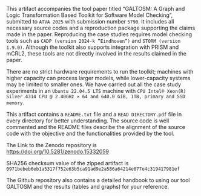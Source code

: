 This artifact accompanies the tool paper titled “GALTOSM: A Graph and Logic Transformation Based Toolkit for Software Model Checking”, submitted to `ATVA 2025` with submission number `5790`. It includes all necessary source codes and a reproduction package supporting the claims made in the paper. Reproducing the case studies requires model checking tools such as `CADP (version 2024-k ”Eindhoven”)` and `STORM (version 1.9.0)`. Although the toolkit also supports integration with PRISM and mCRL2, these tools are not directly involved in the results claimed in the paper.

There are no strict hardware requirements to run the toolkit; machines with higher capacity can process larger models, while lower-capacity systems may be limited to smaller ones. We have carried out all the case study experiments in an `Ubuntu 22.04.5 LTS` machine with `CPU Intel® Xeon(R) Silver 4314 CPU @ 2.40GHz × 64 and 640.0 GiB, 1TB, primary and SSD memory`.

This artifact contains a `README.txt` file and a `READ DIRECTORY.pdf` file in every directory for better understanding. The source code is well commented and the README files describe the alignment of the source code with the objective and the functionalities provided by the tool.

The Link to the Zenodo repository is https://doi.org/10.5281/zenodo.15332059

SHA256 checksum value of the zipped artifact is `0971bebeb6eb1a5317f752e63b5ca91ad9e2a586a64214e077e4c319417981ef`

The Github repository also contains a detailed handbook to using our tool GALTOSM and the results (tables and graphs) for your reference.
